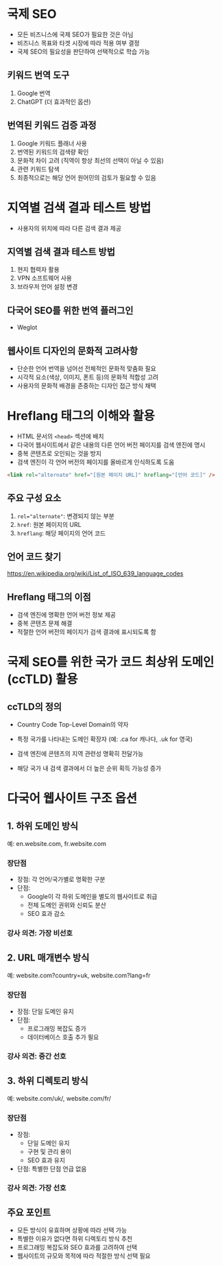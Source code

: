 # 국제 SEO

- 모든 비즈니스에 국제 SEO가 필요한 것은 아님
- 비즈니스 목표와 타겟 시장에 따라 적용 여부 결정
- 국제 SEO의 필요성을 판단하여 선택적으로 학습 가능

## 키워드 번역 도구

1. Google 번역
2. ChatGPT (더 효과적인 옵션)

## 번역된 키워드 검증 과정

1. Google 키워드 플래너 사용
2. 번역된 키워드의 검색량 확인
3. 문화적 차이 고려 (직역이 항상 최선의 선택이 아닐 수 있음)
4. 관련 키워드 탐색
5. 최종적으로는 해당 언어 원어민의 검토가 필요할 수 있음

# 지역별 검색 결과 테스트 방법

- 사용자의 위치에 따라 다른 검색 결과 제공

## 지역별 검색 결과 테스트 방법

1. 현지 협력자 활용
2. VPN 소프트웨어 사용
3. 브라우저 언어 설정 변경

## 다국어 SEO를 위한 번역 플러그인

- Weglot

## 웹사이트 디자인의 문화적 고려사항

- 단순한 언어 번역을 넘어선 전체적인 문화적 맞춤화 필요
- 시각적 요소(색상, 이미지, 폰트 등)의 문화적 적합성 고려
- 사용자의 문화적 배경을 존중하는 디자인 접근 방식 채택

# Hreflang 태그의 이해와 활용

- HTML 문서의 `<head>` 섹션에 배치
- 다국어 웹사이트에서 같은 내용의 다른 언어 버전 페이지를 검색 엔진에 명시
- 중복 콘텐츠로 오인되는 것을 방지
- 검색 엔진이 각 언어 버전의 페이지를 올바르게 인식하도록 도움

```html
<link rel="alternate" href="[원본 페이지 URL]" hreflang="[언어 코드]" />
```

## 주요 구성 요소

1. `rel="alternate"`: 변경되지 않는 부분
2. `href`: 원본 페이지의 URL
3. `hreflang`: 해당 페이지의 언어 코드

## 언어 코드 찾기

https://en.wikipedia.org/wiki/List_of_ISO_639_language_codes

## Hreflang 태그의 이점

- 검색 엔진에 명확한 언어 버전 정보 제공
- 중복 콘텐츠 문제 해결
- 적절한 언어 버전의 페이지가 검색 결과에 표시되도록 함

# 국제 SEO를 위한 국가 코드 최상위 도메인(ccTLD) 활용

## ccTLD의 정의

- Country Code Top-Level Domain의 약자
- 특정 국가를 나타내는 도메인 확장자 (예: .ca for 캐나다, .uk for 영국)

- 검색 엔진에 콘텐츠의 지역 관련성 명확히 전달가능
- 해당 국가 내 검색 결과에서 더 높은 순위 획득 가능성 증가

# 다국어 웹사이트 구조 옵션

## 1. 하위 도메인 방식

예: en.website.com, fr.website.com

### 장단점

- 장점: 각 언어/국가별로 명확한 구분
- 단점:
  - Google이 각 하위 도메인을 별도의 웹사이트로 취급
  - 전체 도메인 권위와 신뢰도 분산
  - SEO 효과 감소

### 강사 의견: 가장 비선호

## 2. URL 매개변수 방식

예: website.com?country=uk, website.com?lang=fr

### 장단점

- 장점: 단일 도메인 유지
- 단점:
  - 프로그래밍 복잡도 증가
  - 데이터베이스 호출 추가 필요

### 강사 의견: 중간 선호

## 3. 하위 디렉토리 방식

예: website.com/uk/, website.com/fr/

### 장단점

- 장점:
  - 단일 도메인 유지
  - 구현 및 관리 용이
  - SEO 효과 유지
- 단점: 특별한 단점 언급 없음

### 강사 의견: 가장 선호

## 주요 포인트

- 모든 방식이 유효하며 상황에 따라 선택 가능
- 특별한 이유가 없다면 하위 디렉토리 방식 추천
- 프로그래밍 복잡도와 SEO 효과를 고려하여 선택
- 웹사이트의 규모와 목적에 따라 적절한 방식 선택 필요
